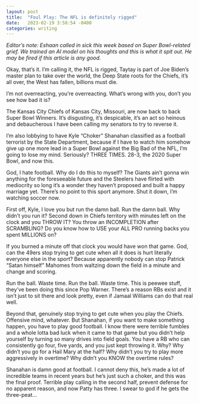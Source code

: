 ```yaml
---
layout: post
title:  "Foul Play: The NFL is definitely rigged"
date:   2023-02-19 3:58:54 -0400
categories: writing
---
```


*Editor’s note: Eshaan called in sick this week based on Super Bowl-related grief. We trained an AI model on his thoughts and this is what it spit out. He may be fired if this article is any good.*

Okay, that’s it. I’m calling it, the NFL is rigged, Taytay is part of Joe Biden’s master plan to take over the world, the Deep State roots for the Chiefs, it’s all over, the West has fallen, billions must die.

I’m not overreacting, you’re overreacting.  What’s wrong with you, don’t you see how bad it is?

The Kansas City Chiefs of Kansas City, Missouri, are now back to back Super Bowl Winners. It’s disgusting, it’s despicable, it’s an act so heinous and debaucherous I have been calling my senators to try to reverse it. 

I’m also lobbying to have Kyle “Choker” Shanahan classified as a football terrorist by the State Department,  because if I have to watch him somehow give up one more lead in a Super Bowl against the Big Bad of the NFL, I’m going to lose my mind. Seriously? THREE TIMES. 28-3, the 2020 Super Bowl, and now this.

God, I hate football. Why do I do this to myself? The Giants ain’t gonna win anything for the foreseeable future and the Steelers have flirted with mediocrity so long it’s a wonder they haven’t proposed and built a happy marriage yet. There’s no point to this sport anymore. Shut it down, I’m watching soccer now.

First off, Kyle, I love you but run the damn ball. Run the damn ball. Why didn’t you run it? Second down in Chiefs territory with minutes left on the clock and you THROW IT? You throw an INCOMPLETION after SCRAMBLING? Do you know how to USE your ALL PRO running backs you spent MILLIONS on?

If you burned a minute off that clock you would have won that game. God, can the 49ers stop trying to get cute when all it does is hurt literally everyone else in the sport? Because apparently nobody can stop Patrick “Satan himself” Mahomes from waltzing down the field in a minute and change and scoring.

Run the ball. Waste time. Run the ball. Waste time. This is peewee stuff, they’ve been doing this since Pop Warner. There’s a reason RBs exist and it isn’t just to sit there and look pretty, even if Jamaal Williams can do that real well.

Beyond that, genuinely stop trying to get cute when you play the Chiefs. Offensive mind, whatever. But Shanahan, if you want to make something happen, you have to play good football. I know there were terrible fumbles and a whole lotta bad luck when it came to that game but you didn’t help yourself by turning so many drives into field goals. You have a RB who can consistently go four, five yards, and you just kept throwing it. Why? Why didn’t you go for a Hail Mary at the half? Why didn’t you try to play more aggressively in overtime? Why didn’t you KNOW the overtime rules? 

Shanahan is damn good at football. I cannot deny this, he’s made a lot of incredible teams in recent years but he’s just such a choker, and this was the final proof. Terrible play calling in the second half, prevent defense for no apparent reason, and now Patty has three. I swear to god if he gets the three-peat…